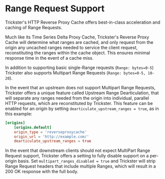 # Range Request Support

Trickster's HTTP Reverse Proxy Cache offers best-in-class acceleration and caching of Range Requests.

Much like its Time Series Delta Proxy Cache, Trickster's Reverse Proxy Cache will determine what ranges are cached, and only request from the origin any uncached ranges needed to service the client request, reconstituting the ranges within the cache object. This ensures minimal response time in the event of a cache miss.

In addition to supporting basic single-Range requests (`Range: bytes=0-5`) Trickster also supports Multipart Range Requests (`Range: bytes=0-5, 10-20`).

In the event that an upstream does not support Multipart Range Requests, Trickster offers a unique feature called Upstream Range Dearticulation, that will separate any ranges needed from the origin into individual, parallel HTTP requests, which are reconstituted by Trickster. This feature can be enabled for an origin by setting `dearticulate_upstream_ranges = true`, as in this example:

```toml
[origins]
    [origins.default]
    origin_type = 'reverseproxycache'
    origin_url = 'http://example.com/'
    dearticulate_upstream_ranges = true
```

In the event that downstream clients should not expect MultiPart Range Request support, Trickster offers a setting to fully disable support on a per-origin basis. Set `multipart_ranges_disabled = true` and Trickster will strip Range Request headers that include multiple Ranges, which will result in a 200 OK response with the full body.
